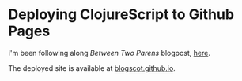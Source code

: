 # Deploying ClojureScript to Github Pages

I'm been following along _Between Two Parens_ blogpost, [here](https://betweentwoparens.com/deoploy-clojurescript-to-github-pages).

The deployed site is available at [blogscot.github.io](https://blogscot.github.io/).
